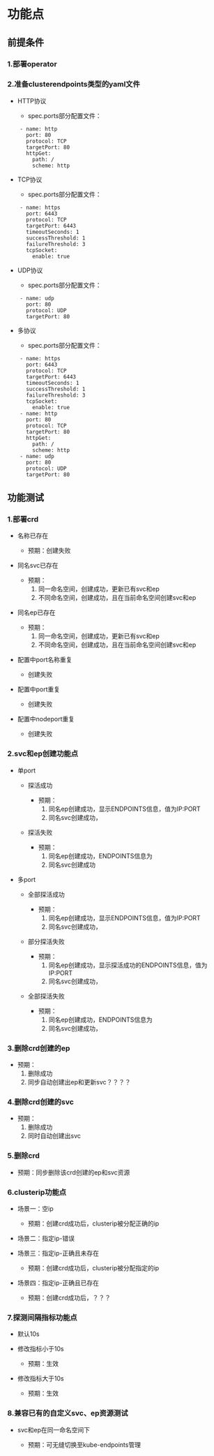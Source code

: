 # 功能点

## 前提条件

### 1.部署operator

### 2.准备clusterendpoints类型的yaml文件

- HTTP协议

	- spec.ports部分配置文件：
```ports:
    - name: http
      port: 80
      protocol: TCP
      targetPort: 80
      httpGet:
        path: /
        scheme: http
```
- TCP协议

	- spec.ports部分配置文件：
```ports:
    - name: https
      port: 6443
      protocol: TCP
      targetPort: 6443
      timeoutSeconds: 1
      successThreshold: 1
      failureThreshold: 3
      tcpSocket:
        enable: true
```
- UDP协议

	- spec.ports部分配置文件：
```ports:
    - name: udp
      port: 80
      protocol: UDP
      targetPort: 80
```
- 多协议

	- spec.ports部分配置文件：
```ports:
    - name: https
      port: 6443
      protocol: TCP
      targetPort: 6443
      timeoutSeconds: 1
      successThreshold: 1
      failureThreshold: 3
      tcpSocket:
        enable: true
    - name: http
      port: 80
      protocol: TCP
      targetPort: 80
      httpGet:
        path: /
        scheme: http
    - name: udp
      port: 80
      protocol: UDP
      targetPort: 80
```
## 功能测试

### 1.部署crd

- 名称已存在

	- 预期：创建失败

- 同名svc已存在

	- 预期：
      1. 同一命名空间，创建成功，更新已有svc和ep
      2. 不同命名空间，创建成功，且在当前命名空间创建svc和ep

- 同名ep已存在
	- 预期：
      1. 同一命名空间，创建成功，更新已有svc和ep
      2. 不同命名空间，创建成功，且在当前命名空间创建svc和ep

- 配置中port名称重复

	- 创建失败

- 配置中port重复

	- 创建失败

- 配置中nodeport重复

	- 创建失败

### 2.svc和ep创建功能点

- 单port

	- 探活成功

		- 预期：
          1. 同名ep创建成功，显示ENDPOINTS信息，值为IP:PORT
          2. 同名svc创建成功，

	- 探活失败

		- 预期：
          1. 同名ep创建成功，ENDPOINTS信息为<none>
          2. 同名svc创建成功

- 多port

	- 全部探活成功

		- 预期：
          1. 同名ep创建成功，显示ENDPOINTS信息，值为IP:PORT
          2. 同名svc创建成功，

	- 部分探活失败

		- 预期：
          1. 同名ep创建成功，显示探活成功的ENDPOINTS信息，值为IP:PORT
          2. 同名svc创建成功，

	- 全部探活失败

		- 预期：
          1. 同名ep创建成功，ENDPOINTS信息为<none>
          2. 同名svc创建成功，

### 3.删除crd创建的ep

- 预期：
  1. 删除成功
  2. 同步自动创建出ep和更新svc？？？？

### 4.删除crd创建的svc

- 预期：
  1. 删除成功
  2. 同时自动创建出svc

### 5.删除crd

- 预期：同步删除该crd创建的ep和svc资源

### 6.clusterip功能点

- 场景一：空ip

	- 预期：创建crd成功后，clusterip被分配正确的ip

- 场景二：指定ip-错误
- 场景三：指定ip-正确且未存在

	- 预期：创建crd成功后，clusterip被分配指定的ip

- 场景四：指定ip-正确且已存在

	- 预期：创建crd成功后，？？？

### 7.探测间隔指标功能点

- 默认10s
- 修改指标小于10s

	- 预期：生效

- 修改指标大于10s

	- 预期：生效

### 8.兼容已有的自定义svc、ep资源测试

- svc和ep在同一命名空间下

	- 预期：可无缝切换至kube-endpoints管理

